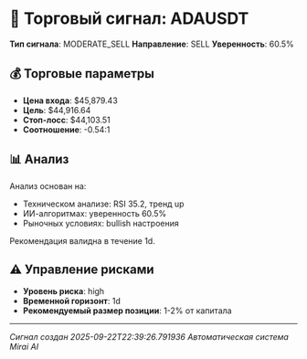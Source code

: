 
# 🎯 Торговый сигнал: ADAUSDT

**Тип сигнала**: MODERATE_SELL
**Направление**: SELL
**Уверенность**: 60.5%

## 💰 Торговые параметры
- **Цена входа**: $45,879.43
- **Цель**: $44,916.64
- **Стоп-лосс**: $44,103.51
- **Соотношение**: -0.54:1

## 📊 Анализ

Анализ основан на:
- Техническом анализе: RSI 35.2, тренд up
- ИИ-алгоритмах: уверенность 60.5%
- Рыночных условиях: bullish настроения

Рекомендация валидна в течение 1d.
        

## ⚠️ Управление рисками
- **Уровень риска**: high
- **Временной горизонт**: 1d
- **Рекомендуемый размер позиции**: 1-2% от капитала

---
*Сигнал создан 2025-09-22T22:39:26.791936*
*Автоматическая система Mirai AI*
        